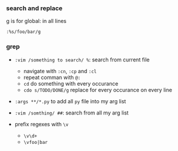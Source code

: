 ### search and replace
g is for global: in all lines
```vim
:%s/foo/bar/g
```

### grep

- `:vim /something to search/ %`: search from current file
    - navigate with `:cn`, `:cp` and `:cl`
    - repeat comman with `@:`
    - `cd` do something with every occurance
    - `cdo s/TODO/DONE/g` replace for every occurance on every line

- `:args **/*.py` to add all `py` file into my arg list
- `:vim /somthing/ ##`: search from all my arg list


- prefix regexes with `\v` 
    - `\v\d+`
    - `\vfoo|bar`
